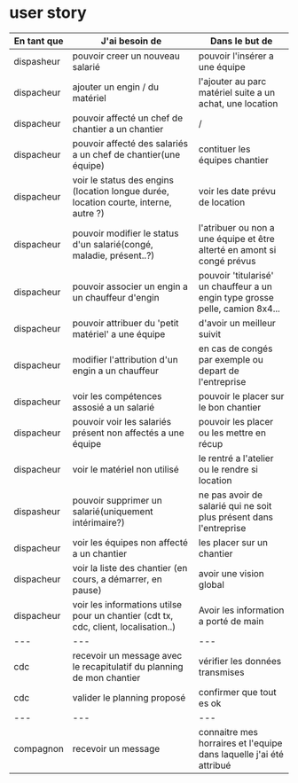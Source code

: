 # user story

|En tant que|J'ai besoin de|Dans le but de|
|--|--|--|
|dispasheur|pouvoir creer un nouveau salarié|pouvoir l'insérer a une équipe|
|dispacheur|ajouter un engin / du matériel| l'ajouter au parc matériel suite a un achat, une location|
|dispacheur|pouvoir affecté un chef de chantier a un chantier|/|
|dispacheur|pouvoir affecté des salariés a un chef de chantier(une équipe)|contituer les équipes chantier|
|dispacheur|voir le status des engins (location longue durée, location courte, interne, autre ?)|voir les date prévu de location|
|dispacheur|pouvoir modifier le status d'un salarié(congé, maladie, présent..?)|l'atribuer ou non a une équipe et être alterté en amont si congé prévus|
|dispacheur|pouvoir associer un engin a un chauffeur d'engin|pouvoir 'titularisé' un chauffeur a un engin type grosse pelle, camion 8x4...|
|dispacheur|pouvoir attribuer du 'petit matériel' a une équipe|d'avoir un meilleur suivit|
|dispacheur|modifier l'attribution d'un engin a un chauffeur|en cas de congés par exemple ou depart de l'entreprise|
|dispacheur|voir les compétences assosié a un salarié|pouvoir le placer sur le bon chantier|
|dispacheur|pouvoir voir les salariés présent non affectés a une équipe|pouvoir les placer ou les mettre en récup|
|dispacheur|voir le matériel non utilisé|le rentré a l'atelier ou le rendre si location|
|dispasheur|pouvoir supprimer un salarié(uniquement intérimaire?)|ne pas avoir de salarié qui ne soit plus présent dans l'entreprise|
|dispacheur|voir les équipes non affecté a un chantier|les placer sur un chantier|
|dispacheur|voir la liste des chantier (en cours, a démarrer, en pause)|avoir une vision global|
|dispacheur|voir les informations utilse pour un chantier (cdt tx, cdc, client, localisation..)|Avoir les information a porté de main|
|---|---|---|
|cdc|recevoir un message avec le recapitulatif du planning de mon chantier|vérifier les données transmises|
|cdc|valider le planning proposé|confirmer que tout es ok|
|---|---|---|
|compagnon|recevoir un message|connaitre mes horraires et l'equipe dans laquelle j'ai été attribué|